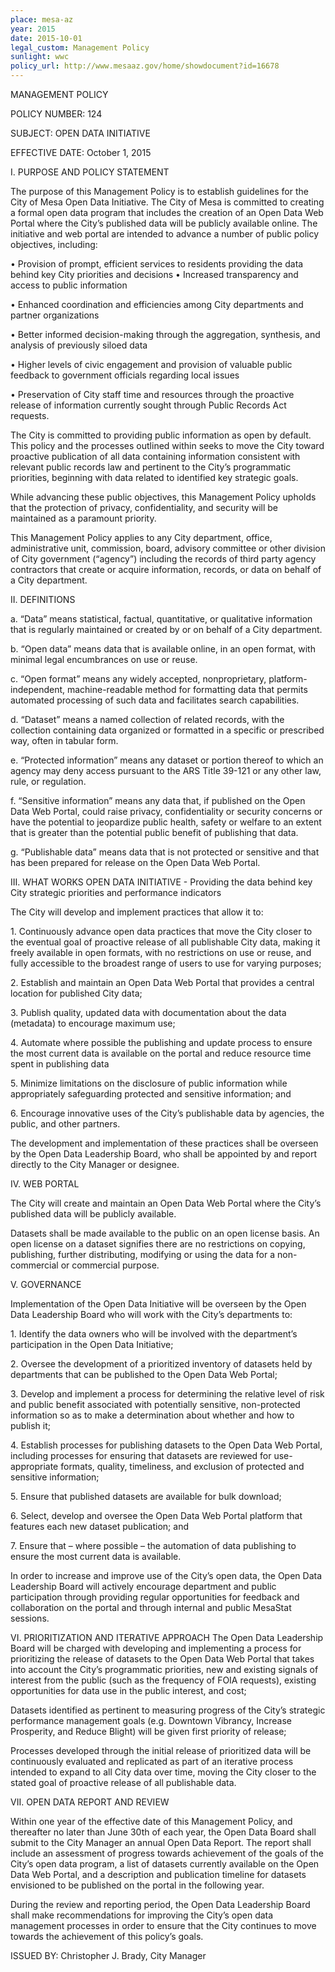 ```yaml
---
place: mesa-az
year: 2015
date: 2015-10-01
legal_custom: Management Policy
sunlight: wwc
policy_url: http://www.mesaaz.gov/home/showdocument?id=16678
---
```


<p>MANAGEMENT POLICY</p> <p>POLICY NUMBER: 124</p> <p>SUBJECT: OPEN DATA INITIATIVE</p> <p>EFFECTIVE DATE: October 1, 2015</p> <p>I. PURPOSE AND POLICY STATEMENT</p> <p>The purpose of this Management Policy is to establish guidelines for the City of Mesa Open Data Initiative. The City of Mesa is committed to creating a formal open data program that includes the creation of an Open Data Web Portal where the City’s published data <span class="g-open-access">will be publicly available </span>online. The initiative and web portal are intended to advance a number of public policy objectives, including:</p> <p>• Provision of prompt, efficient services to residents providing the data behind key City priorities and decisions • Increased transparency and access to public information</p> <p>• Enhanced coordination and efficiencies among City departments and partner organizations</p> <p>• Better informed decision-making through the aggregation, synthesis, and analysis of previously siloed data</p> <p>• <span class="g-goals-and-values">Higher levels of civic engagement and provision of valuable public feedback to government officials regarding local issues</span></p> <p>• Preservation of City staff time and resources through the proactive release of information currently sought through Public Records Act requests.</p> <p><span class="g-proactive-release">The City is committed to providing public information as open by default. <span class="g-build-on-precedent">This policy and the processes outlined within seeks to move the City toward proactive publication of all data containing information consistent with relevant public records law and pertinent to the City’s programmatic priorities, beginning with data related to identified key strategic goals.</span></span></p> <p><span class="g-sensitive-information">While advancing these public objectives, this Management Policy upholds that the protection of privacy, confidentiality, and security will be maintained as a paramount priority.</span></p> <p><span class="g-outside-services">This Management Policy applies to any City department, office, administrative unit, commission, board, advisory committee or other division of City government (“agency”) including the records of third party agency contractors that create or acquire information, records, or data on behalf of a City department.</span></p> <p>II. DEFINITIONS</p> <p>a. <span class="def-data">“Data” means statistical, factual, quantitative, or qualitative information that is regularly maintained or created by or on behalf of a City department.</span></p> <p>b. <span class="def-open"><span class="g-open-formats">“Open data” means data that is available online, in an open format, with minimal legal encumbrances on use or reuse.</span></p> <p>c. “Open format” means any widely accepted, nonproprietary, platform-independent, machine-readable method for formatting data that permits automated processing of such data and facilitates search capabilities.</span></p> <p>d. “Dataset” means a named collection of related records, with the collection containing data organized or formatted in a specific or prescribed way, often in tabular form.</p> <p>e. “Protected information” means any dataset or portion thereof to which an agency may deny access pursuant to the ARS Title 39-121 or any other law, rule, or regulation.</p> <p>f. “Sensitive information” means any data that, if published on the Open Data Web Portal, could raise privacy, confidentiality or security concerns or have the potential to jeopardize public health, safety or welfare to an extent that is greater than the potential public benefit of publishing that data.</p> <p>g. <span class="def-public">“Publishable data” means data that is not protected or sensitive and that has been prepared for release on the Open Data Web Portal.</span></p> <p>III. WHAT WORKS OPEN DATA INITIATIVE - Providing the data behind key City strategic priorities and performance indicators</p> <p>The City will develop and implement practices that allow it to:</p> <p>1. <span class="g-open-formats"><span class="g-thoughtful-formats"><span class="g-open-access">Continuously advance open data practices that move the City closer to the eventual goal of proactive release of all publishable City data, making it freely available in open formats, with no restrictions on use or reuse, and fully accessible to the broadest range of users to use for varying purposes;</span></span></span></p> <p>2. Establish and maintain an Open Data Web Portal that provides a central location for published City data;</p> <p>3. <span class="g-metadata"><span class="g-real-time-updates">Publish quality, updated data with documentation about the data (metadata) to encourage maximum use;</span></span></p> <p>4. Automate where possible the publishing and update process to ensure the most current data is available on the portal and reduce resource time spent in publishing data</p> <p>5. Minimize limitations on the disclosure of public information while appropriately safeguarding protected and sensitive information; and</p> <p>6. <span class="g-partnerships">Encourage innovative uses of the City’s publishable data by agencies, the public, and other partners.</span></p> <p>The development and implementation of these practices shall be overseen by the Open Data Leadership Board, who shall be appointed by and report directly to the City Manager or designee.</p> <p>IV. <span class="g-data-portals-and-websites">WEB PORTAL</p> <p>The City will create and maintain an Open Data Web Portal where the City’s published data will be publicly available.</span></p> <p><span class="g-license-free">Datasets shall be made available to the public on an open license basis. An open license on a dataset signifies there are no restrictions on copying, publishing, further distributing, modifying or using the data for a non-commercial or commercial purpose.</span></p> <p>V. GOVERNANCE</p> <p><span class="g-oversight-authority">Implementation of the Open Data Initiative will be overseen by the Open Data Leadership Board who will work with the City’s departments to:</p> <p>1. Identify the data owners who will be involved with the department’s participation in the Open Data Initiative;</span></p> <p>2. <span class="g-lists-of-holdings"><span class="g-oversight-authority">Oversee the development of a prioritized inventory of datasets held by departments that can be published to the Open Data </span>Web Portal;</p> <p>3. Develop and implement a process for determining the relative level of risk and public benefit associated with potentially sensitive, non-protected information so as to make a determination about whether and how to publish it;</p> <p>4. <span class="g-data-quality">Establish processes for publishing datasets to the Open Data Web Portal, including processes for ensuring that datasets are reviewed for use-appropriate formats, quality, timeliness, and exclusion of protected and sensitive information;</span></span></p> <p>5. <span class="g-bulk-data"><span class="g-oversight-authority">Ensure that published datasets are available for bulk download;</span></p> <p>6. Select, develop and oversee the Open Data Web Portal platform that features each new dataset publication; and</p> <p>7. Ensure that – where possible – the automation of data publishing to ensure the most current data is available.</p> <p><span class="g-public-participation">In order to increase and improve use of the City’s open data, the Open Data Leadership Board will actively encourage department and public participation through providing regular opportunities for feedback and collaboration on the portal and through internal and public MesaStat sessions.</span></span></p> <p>VI. <span class="g-prioritization">PRIORITIZATION AND ITERATIVE APPROACH</span> <span class="g-goals-and-values"><span class="g-prioritization">The Open Data Leadership Board will be charged with developing and implementing a process for prioritizing the release of datasets to the Open Data Web Portal that takes into account the City’s programmatic priorities, new and existing signals of interest from the public (such as the frequency of FOIA requests), existing opportunities for data use in the public interest, and cost;</p> <p>Datasets identified as pertinent to measuring progress of the City’s strategic performance management goals (e.g. Downtown Vibrancy, Increase Prosperity, and Reduce Blight) will be given first priority of release;</p> <p>Processes developed through the initial release of prioritized data will be continuously evaluated and replicated as part of an iterative process intended to expand to all City data over time, moving the City closer to the stated goal of proactive release of all publishable data.</span></span></p> <p>VII. OPEN DATA REPORT AND REVIEW</p> <p><span class="g-timelines"><span class="g-future-review">Within one year of the effective date of this Management Policy, and thereafter no later than June 30th of each year, the Open Data Board shall submit to the City Manager an annual Open Data Report. The report shall include an assessment of progress towards achievement of the goals of the City’s open data program, a list of datasets currently available on the Open Data Web Portal, and a description and publication timeline for datasets envisioned to be published on the portal in the following year</span>.</span></p> <p>During the review and reporting period, the Open Data Leadership Board shall make recommendations for improving the City’s open data management processes in order to ensure that the City continues to move towards the achievement of this policy’s goals.</p> <p>ISSUED BY: Christopher J. Brady, City Manager</p> <p/>
